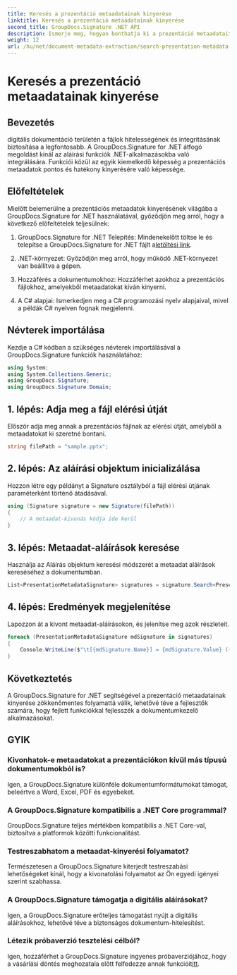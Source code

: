 ```yaml
---
title: Keresés a prezentáció metaadatainak kinyerése
linktitle: Keresés a prezentáció metaadatainak kinyerése
second_title: GroupDocs.Signature .NET API
description: Ismerje meg, hogyan bonthatja ki a prezentáció metaadatait a GroupDocs.Signature for .NET segítségével. Fokozatmentesen fokozza dokumentumkezelési képességeit.
weight: 12
url: /hu/net/document-metadata-extraction/search-presentation-metadata-extraction/
---
```


# Keresés a prezentáció metaadatainak kinyerése

## Bevezetés
digitális dokumentáció területén a fájlok hitelességének és integritásának biztosítása a legfontosabb. A GroupDocs.Signature for .NET átfogó megoldást kínál az aláírási funkciók .NET-alkalmazásokba való integrálására. Funkciói közül az egyik kiemelkedő képesség a prezentációs metaadatok pontos és hatékony kinyerésére való képessége.
## Előfeltételek
Mielőtt belemerülne a prezentációs metaadatok kinyerésének világába a GroupDocs.Signature for .NET használatával, győződjön meg arról, hogy a következő előfeltételek teljesülnek:
1.  GroupDocs.Signature for .NET Telepítés: Mindenekelőtt töltse le és telepítse a GroupDocs.Signature for .NET fájlt a[letöltési link](https://releases.groupdocs.com/signature/net/).
   
2. .NET-környezet: Győződjön meg arról, hogy működő .NET-környezet van beállítva a gépen.
   
3. Hozzáférés a dokumentumokhoz: Hozzáférhet azokhoz a prezentációs fájlokhoz, amelyekből metaadatokat kíván kinyerni.
   
4. A C# alapjai: Ismerkedjen meg a C# programozási nyelv alapjaival, mivel a példák C# nyelven fognak megjelenni.

## Névterek importálása
Kezdje a C# kódban a szükséges névterek importálásával a GroupDocs.Signature funkciók használatához:
```csharp
using System;
using System.Collections.Generic;
using GroupDocs.Signature;
using GroupDocs.Signature.Domain;
```
## 1. lépés: Adja meg a fájl elérési útját
Először adja meg annak a prezentációs fájlnak az elérési útját, amelyből a metaadatokat ki szeretné bontani.
```csharp
string filePath = "sample.pptx";
```
## 2. lépés: Az aláírási objektum inicializálása
Hozzon létre egy példányt a Signature osztályból a fájl elérési útjának paraméterként történő átadásával.
```csharp
using (Signature signature = new Signature(filePath))
{
    // A metaadat-kivonás kódja ide kerül
}
```
## 3. lépés: Metaadat-aláírások keresése
Használja az Aláírás objektum keresési módszerét a metaadat aláírások kereséséhez a dokumentumban.
```csharp
List<PresentationMetadataSignature> signatures = signature.Search<PresentationMetadataSignature>(SignatureType.Metadata);
```
## 4. lépés: Eredmények megjelenítése
Lapozzon át a kivont metaadat-aláírásokon, és jelenítse meg azok részleteit.
```csharp
foreach (PresentationMetadataSignature mdSignature in signatures)
{
    Console.WriteLine($"\t[{mdSignature.Name}] = {mdSignature.Value} ({mdSignature.Type})");
}
```

## Következtetés
A GroupDocs.Signature for .NET segítségével a prezentáció metaadatainak kinyerése zökkenőmentes folyamattá válik, lehetővé téve a fejlesztők számára, hogy fejlett funkciókkal fejlesszék a dokumentumkezelő alkalmazásokat.
## GYIK
### Kivonhatok-e metaadatokat a prezentációkon kívül más típusú dokumentumokból is?
Igen, a GroupDocs.Signature különféle dokumentumformátumokat támogat, beleértve a Word, Excel, PDF és egyebeket.
### A GroupDocs.Signature kompatibilis a .NET Core programmal?
GroupDocs.Signature teljes mértékben kompatibilis a .NET Core-val, biztosítva a platformok közötti funkcionalitást.
### Testreszabhatom a metaadat-kinyerési folyamatot?
Természetesen a GroupDocs.Signature kiterjedt testreszabási lehetőségeket kínál, hogy a kivonatolási folyamatot az Ön egyedi igényei szerint szabhassa.
### A GroupDocs.Signature támogatja a digitális aláírásokat?
Igen, a GroupDocs.Signature erőteljes támogatást nyújt a digitális aláírásokhoz, lehetővé téve a biztonságos dokumentum-hitelesítést.
### Létezik próbaverzió tesztelési célból?
 Igen, hozzáférhet a GroupDocs.Signature ingyenes próbaverziójához, hogy a vásárlási döntés meghozatala előtt felfedezze annak funkcióit[itt](https://releases.groupdocs.com/).